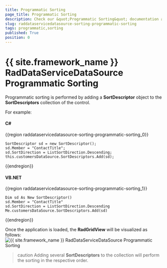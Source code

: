 ```yaml
---
title: Programmatic Sorting
page_title: Programmatic Sorting
description: Check our &quot;Programmatic Sorting&quot; documentation article for the RadDataServiceDataSource {{ site.framework_name }} control.
slug: raddataservicedatasource-sorting-programmatic-sorting
tags: programmatic,sorting
published: True
position: 0
---
```


# {{ site.framework_name }} RadDataServiceDataSource Programmatic Sorting

Programmatic sorting is performed by adding a __SortDescriptor__ object to the __SortDescriptors__ collection of the control. 

For example: 

#### __C#__

{{region raddataservicedatasource-sorting-programmatic-sorting_0}}

	SortDescriptor sd = new SortDescriptor();
	sd.Member = "ContactTitle";
	sd.SortDirection = ListSortDirection.Descending;
	this.customersDataSource.SortDescriptors.Add(sd);
{{endregion}}

#### __VB.NET__

{{region raddataservicedatasource-sorting-programmatic-sorting_1}}

	Dim sd As New SortDescriptor()
	sd.Member = "ContactTitle"
	sd.SortDirection = ListSortDirection.Descending
	Me.customersDataSource.SortDescriptors.Add(sd)
{{endregion}}

Once the application is loaded, the __RadGridView__ will be visualized as follows:
![{{ site.framework_name }} RadDataServiceDataSource Programmatic Sorting](images/RadDataServiceDataSource_ProgrammaticSorting.png)

>caution Adding several __SortDescriptors__ to the collection will perform the sorting in the respective order.